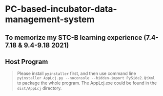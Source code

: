 # PC-based-incubator-data-management-system
## To memorize my STC-B learning experience (7.4-7.18 &amp; 9.4-9.18 2021)

## Host Program
> Please install `pyinstaller` first, and then use command line `pyinstaller AppLcj.py --noconsole --hidden-import PySide2.QtXml` to package the whole program. The AppLcj.exe could be found in the `dist/AppLcj` directory. 
